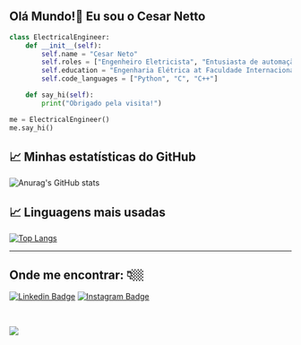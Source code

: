 ## Olá Mundo!👋 Eu sou o Cesar Netto

```python
class ElectricalEngineer:
    def __init__(self):
        self.name = "Cesar Neto"
        self.roles = ["Engenheiro Eletricista", "Entusiasta de automação"]
        self.education = "Engenharia Elétrica at Faculdade Internacional da Paraíba"
        self.code_languages = ["Python", "C", "C++"]

    def say_hi(self):
        print("Obrigado pela visita!")

me = ElectricalEngineer()
me.say_hi()
```
## 📈 Minhas estatísticas do GitHub

![Anurag's GitHub stats](https://github-readme-stats.vercel.app/api?username=cesarnetto&show_icons=true&theme=tokyonight)

## 📈 Linguagens mais usadas

[![Top Langs](https://github-readme-stats.vercel.app/api/top-langs/?username=cesarnetto)](https://github.com/cesarnetto/github-readme-stats)

---
## Onde me encontrar:  👇🏼 

[![Linkedin Badge](https://img.shields.io/badge/linkedin-%230077B5.svg?&style=for-the-badge&logo=linkedin&logoColor=white&link=https://www.linkedin.com/in/cesarnetto/)](https://www.linkedin.com/in/cesarnetto/)
[![Instagram Badge](https://img.shields.io/badge/instagram-%23E4405F.svg?&style=for-the-badge&logo=instagram&logoColor=white&link=https://www.instagram.com/cesarnetto_/)](https://www.instagram.com/cesarnetto_/)

<br>

[![](https://visitcount.itsvg.in/api?id=cesarnetto&label=Profile%20Views&color=12&icon=6&pretty=true)](https://visitcount.itsvg.in)





